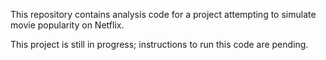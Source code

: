 This repository contains analysis code for a project attempting to simulate movie popularity on Netflix. 

This project is still in progress; instructions to run this code are pending. 
